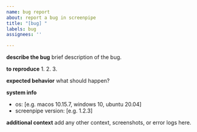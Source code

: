 ```yaml
---
name: bug report
about: report a bug in screenpipe
title: "[bug] "
labels: bug
assignees: ''

---
```


**describe the bug**
brief description of the bug.

**to reproduce**
1. 
2. 
3. 

**expected behavior**
what should happen?

**system info**
- os: [e.g. macos 10.15.7, windows 10, ubuntu 20.04]
- screenpipe version: [e.g. 1.2.3]

**additional context**
add any other context, screenshots, or error logs here.
